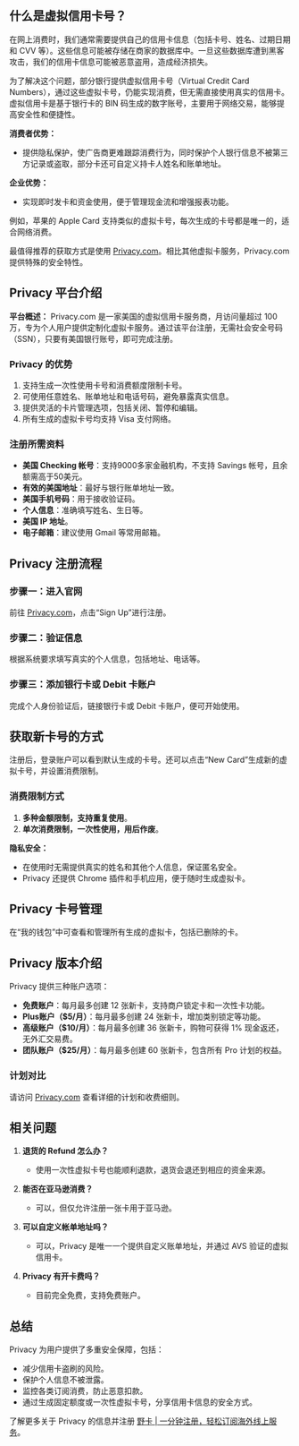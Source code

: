 ## 什么是虚拟信用卡号？

在网上消费时，我们通常需要提供自己的信用卡信息（包括卡号、姓名、过期日期和 CVV 等）。这些信息可能被存储在商家的数据库中。一旦这些数据库遭到黑客攻击，我们的信用卡信息可能被恶意盗用，造成经济损失。

为了解决这个问题，部分银行提供虚拟信用卡号（Virtual Credit Card Numbers），通过这些虚拟卡号，仍能实现消费，但无需直接使用真实的信用卡。虚拟信用卡是基于银行卡的 BIN 码生成的数字账号，主要用于网络交易，能够提高安全性和便捷性。

**消费者优势：**
- 提供隐私保护，使广告商更难跟踪消费行为，同时保护个人银行信息不被第三方记录或盗取，部分卡还可自定义持卡人姓名和账单地址。
  
**企业优势：**
- 实现即时发卡和资金使用，便于管理现金流和增强报表功能。

例如，苹果的 Apple Card 支持类似的虚拟卡号，每次生成的卡号都是唯一的，适合网络消费。

最值得推荐的获取方式是使用 [Privacy.com](https://bit.ly/bewildcard)。相比其他虚拟卡服务，Privacy.com 提供特殊的安全特性。

## Privacy 平台介绍

**平台概述：**
Privacy.com 是一家美国的虚拟信用卡服务商，月访问量超过 100 万，专为个人用户提供定制化虚拟卡服务。通过该平台注册，无需社会安全号码（SSN），只要有美国银行账号，即可完成注册。

### Privacy 的优势
1. 支持生成一次性使用卡号和消费额度限制卡号。
2. 可使用任意姓名、账单地址和电话号码，避免暴露真实信息。
3. 提供灵活的卡片管理选项，包括关闭、暂停和编辑。
4. 所有生成的虚拟卡号均支持 Visa 支付网络。

### 注册所需资料
- **美国 Checking 帐号**：支持9000多家金融机构，不支持 Savings 帐号，且余额需高于50美元。
- **有效的美国地址**：最好与银行账单地址一致。
- **美国手机号码**：用于接收验证码。
- **个人信息**：准确填写姓名、生日等。
- **美国 IP 地址**。
- **电子邮箱**：建议使用 Gmail 等常用邮箱。

## Privacy 注册流程

### 步骤一：进入官网
前往 [Privacy.com](https://bit.ly/bewildcard)，点击“Sign Up”进行注册。

### 步骤二：验证信息
根据系统要求填写真实的个人信息，包括地址、电话等。

### 步骤三：添加银行卡或 Debit 卡账户
完成个人身份验证后，链接银行卡或 Debit 卡账户，便可开始使用。

## 获取新卡号的方式

注册后，登录账户可以看到默认生成的卡号。还可以点击“New Card”生成新的虚拟卡号，并设置消费限制。

### 消费限制方式
1. **多种金额限制，支持重复使用**。
2. **单次消费限制，一次性使用，用后作废**。

**隐私安全：**
- 在使用时无需提供真实的姓名和其他个人信息，保证匿名安全。
- Privacy 还提供 Chrome 插件和手机应用，便于随时生成虚拟卡。

## Privacy 卡号管理

在“我的钱包”中可查看和管理所有生成的虚拟卡，包括已删除的卡。

## Privacy 版本介绍
Privacy 提供三种账户选项：
- **免费账户**：每月最多创建 12 张新卡，支持商户锁定卡和一次性卡功能。
- **Plus账户（$5/月）**：每月最多创建 24 张新卡，增加类别锁定等功能。
- **高级账户（$10/月）**：每月最多创建 36 张新卡，购物可获得 1% 现金返还，无外汇交易费。
- **团队账户（$25/月）**：每月最多创建 60 张新卡，包含所有 Pro 计划的权益。

### 计划对比
请访问 [Privacy.com](https://bit.ly/bewildcard) 查看详细的计划和收费细则。

## 相关问题

1. **退货的 Refund 怎么办？**
   - 使用一次性虚拟卡号也能顺利退款，退货会退还到相应的资金来源。

2. **能否在亚马逊消费？**
   - 可以，但仅允许注册一张卡用于亚马逊。

3. **可以自定义帐单地址吗？**
   - 可以，Privacy 是唯一一个提供自定义账单地址，并通过 AVS 验证的虚拟信用卡。

4. **Privacy 有开卡费吗？**
   - 目前完全免费，支持免费账户。

## 总结

Privacy 为用户提供了多重安全保障，包括：
- 减少信用卡盗刷的风险。
- 保护个人信息不被泄露。
- 监控各类订阅消费，防止恶意扣款。
- 通过生成固定额度或一次性虚拟卡号，分享信用卡信息的安全方式。

了解更多关于 Privacy 的信息并注册 [野卡 | 一分钟注册，轻松订阅海外线上服务](https://bit.ly/bewildcard)。